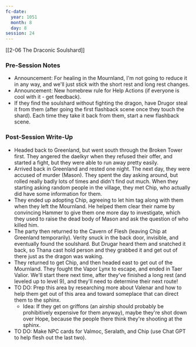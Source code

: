 ```yaml
---
fc-date:
  year: 1051
  month: 8
  day: 8
session: 24
---
```

 [[2-06  The Draconic Soulshard]]

### Pre-Session Notes

* Announcement: For healing in the Mournland, I'm not going to reduce it in any way, and we'll just stick with the short rest and long rest changes.
* Announcement: New homebrew rule for Help Actions (if everyone is cool with it - get feedback).
* If they find the soulshard without fighting the dragon, have Drugor steal it from them (after going the first flashback scene once they touch the shard). Each time they take it back from them, start a new flashback scene.

### Post-Session Write-Up

- Headed back to Greenland, but went south through the Broken Tower first. They angered the daelkyr when they refused their offer, and started a fight, but they were able to run away pretty easily.
- Arrived back in Greenland and rested one night. The next day, they were accused of murder (Mason). They spent the day asking around, but rolled really badly lots of times and didn't find out much. When they starting asking random people in the village, they met Chip, who actually did have some information for them.
- They ended up adopting Chip, agreeing to let him tag along with them when they left the Mournland. He helped them clear their name by convincing Hammer to give them one more day to investigate, which they used to raise the dead body of Mason and ask the question of who killed him.
- The party then returned to the Cavern of Flesh (leaving Chip at Greenland temporarily). Verity snuck in the back door, invisible, and eventually found the soulshard. But Drugar heard them and snatched it back, so Thana cast hold person and they grabbed it and get out of there just as the dragon was waking.
- They returned to get Chip, and then headed east to get out of the Mournland. They fought the Vapor Lynx to escape, and ended in Taer Valior. We'll start there next time, after they've finished a long rest (and leveled up to level 9), and they'll need to determine their next route!
- TO DO: Prep this area by researching more about Valenar and how to help them get out of this area and toward someplace that can direct them to the sphinx.
	- Idea: If they get on griffons (an airship should probably be prohibitively expensive for them anyway), maybe they're shot down over Hope, because the people there think they're shooting at the sphinx.
- TO DO: Make NPC cards for Valmoc, Seralath, and Chip (use Chat GPT to help flesh out the last two).
